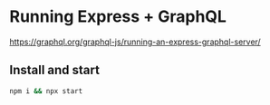 # Running Express + GraphQL

https://graphql.org/graphql-js/running-an-express-graphql-server/

## Install and start

```sh
npm i && npx start
```
